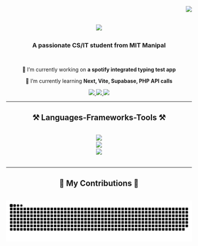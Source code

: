 <img align="right" src="https://visitor-badge.laobi.icu/badge?page_id=NeonNova.NeonNova" />

<h1 align="center">
    <img src="https://readme-typing-svg.herokuapp.com/?font=Righteous&size=35&center=true&vCenter=true&width=500&height=70&duration=2000&lines=hey!+👋;+I'm+Aditya+Washikar!;" />
</h1>

<h3 align="center">A passionate CS/IT student from MIT Manipal</h3>

<br/>

<div align="center">
 
 🔭 I’m currently working on **a spotify integrated typing test app**
 
 🌱 I’m currently learning **Next, Vite, Supabase, PHP API calls**

 </div>
 
<div align="center"> 
  <a href="mailto:adityawashikar@gmail.com">
    <img src="https://img.shields.io/badge/Gmail-333333?style=for-the-badge&logo=gmail&logoColor=red" />
  </a>
  <a href="www.linkedin.com/in/adityawashikar" target="_blank">
    <img src="https://img.shields.io/badge/LinkedIn-0077B5?style=for-the-badge&logo=linkedin&logoColor=white" target="_blank" />
  </a>
  <a href="https://www.instagram.com/wz5hi/" target="_blank">
     <img src="https://img.shields.io/badge/IG-962fbf?style=for-the-badge&logo=instagram&logoColor=white" target="_blank" /> <!-- sqlite, safari, google-chrome are other good icon options -->
  </a>
</div>

 <hr/>

 <h2 align="center">⚒️ Languages-Frameworks-Tools ⚒️</h2>
<br/>
<div align="center">
    <img src="https://skillicons.dev/icons?i=react,html,css,vscode,github,figma,tailwind,git" />
  <br>
    <img src="https://skillicons.dev/icons?i=python,javascript,typescript,cpp,c,java,nextjs,nodejs,express,vite,flask" />
  <br>
    <img src="https://skillicons.dev/icons?i=mysql,sqlite,postgres,prisma,firebase,supabase" />
  <br>
</div>

<br/>
<hr/>


<div align="center">
  <h2>🐍 My Contributions 🐍</h2>
  <br>
  <img alt="snake eating my contributions" src="https://raw.githubusercontent.com/NeonNova/NeonNova/output/github-contribution-grid-snake.svg" />
  
  <br/><br/><br/>
</div>
